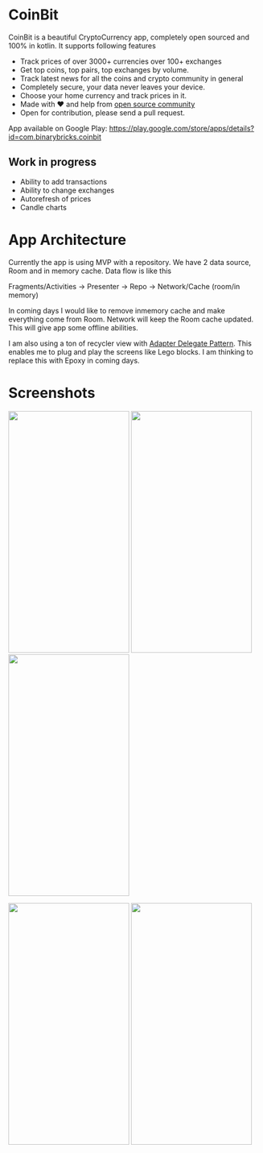 # CoinBit
CoinBit is a beautiful CryptoCurrency app, completely open sourced and 100% in kotlin. It supports following features

* Track prices of over 3000+ currencies over 100+ exchanges
* Get top coins, top pairs, top exchanges by volume. 
* Track latest news for all the coins and crypto community in general
* Completely secure, your data never leaves your device. 
* Choose your home currency and track prices in it. 
* Made with ❤️ and help from [open source community](https://github.com/pranayairan/CoinBit/blob/master/attribution.md)
* Open for contribution, please send a pull request. 

App available on Google Play: https://play.google.com/store/apps/details?id=com.binarybricks.coinbit

## Work in progress

* Ability to add transactions
* Ability to change exchanges
* Autorefresh of prices
* Candle charts

# App Architecture

Currently the app is using MVP with a repository. We have 2 data source, Room and in memory cache. Data flow is like this 

Fragments/Activities -> Presenter -> Repo -> Network/Cache (room/in memory)

In coming days I would like to remove inmemory cache and make everything come from Room. Network will keep the Room cache updated. This will give app some offline abilities. 

I am also using a ton of recycler view with [Adapter Delegate Pattern](http://hannesdorfmann.com/android/adapter-delegates). This enables me to plug and play the screens like Lego blocks. I am thinking to replace this with Epoxy in coming days. 


# Screenshots
<a href="https://raw.githubusercontent.com/pranayairan/CoinBit/master/screenshots/variant_main/0.jpg"><img src="https://raw.githubusercontent.com/pranayairan/CoinBit/master/screenshots/variant_main/0.jpg" height="480" width="240" ></a>
<a href="https://raw.githubusercontent.com/pranayairan/CoinBit/master/screenshots/variant_main/1.jpg"><img src="https://raw.githubusercontent.com/pranayairan/CoinBit/master/screenshots/variant_main/1.jpg" height="480" width="240" ></a>
<a href="https://raw.githubusercontent.com/pranayairan/CoinBit/master/screenshots/variant_main/2.jpg"><img src="https://raw.githubusercontent.com/pranayairan/CoinBit/master/screenshots/variant_main/2.jpg" height="480" width="240" ></a>

<a href="https://raw.githubusercontent.com/pranayairan/CoinBit/master/screenshots/variant_main/3.jpg"><img src="https://raw.githubusercontent.com/pranayairan/CoinBit/master/screenshots/variant_main/3.jpg" height="480" width="240" ></a>
<a href="https://raw.githubusercontent.com/pranayairan/CoinBit/master/screenshots/variant_main/4.jpg"><img src="https://raw.githubusercontent.com/pranayairan/CoinBit/master/screenshots/variant_main/4.jpg" height="480" width="240" ></a>
